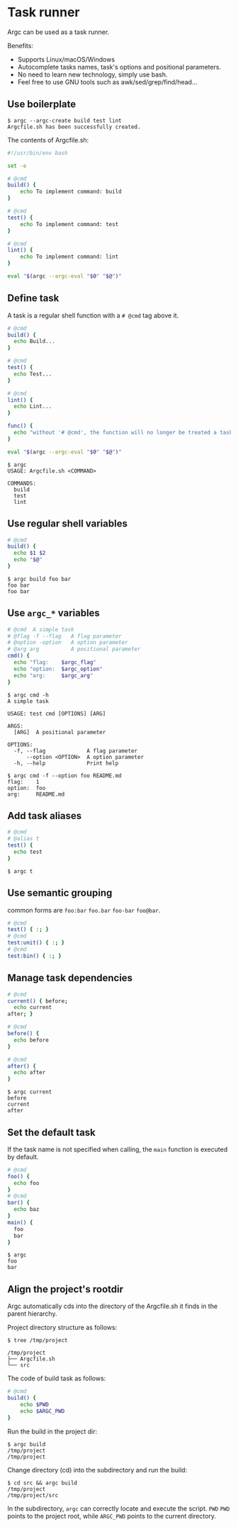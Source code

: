 # Task runner

Argc can be used as a task runner.

Benefits:
  - Supports Linux/macOS/Windows
  - Autocomplete tasks names, task's options and positional parameters.
  - No need to learn new technology, simply use bash.
  - Feel free to use GNU tools such as awk/sed/grep/find/head...

## Use boilerplate

```
$ argc --argc-create build test lint
Argcfile.sh has been successfully created.
```

The contents of Argcfile.sh:

```sh
#!/usr/bin/env bash

set -e

# @cmd
build() {
    echo To implement command: build
}

# @cmd
test() {
    echo To implement command: test
}

# @cmd
lint() {
    echo To implement command: lint
}

eval "$(argc --argc-eval "$0" "$@")"
```

## Define task

A task is a regular shell function with a `# @cmd` tag above it.

```sh
# @cmd
build() {
  echo Build...
}

# @cmd
test() {
  echo Test...
}

# @cmd
lint() {
  echo Lint...
}

func() {
  echo "without '# @cmd', the function will no longer be treated a task."
}

eval "$(argc --argc-eval "$0" "$@")"
```

```
$ argc
USAGE: Argcfile.sh <COMMAND>

COMMANDS:
  build
  test
  lint

```

## Use regular shell variables

```sh
# @cmd
build() {
  echo $1 $2
  echo "$@"
}
```

```
$ argc build foo bar
foo bar
foo bar
```

## Use `argc_*` variables

```sh
# @cmd  A simple task
# @flag -f --flag   A flag parameter
# @option -option   A option parameter
# @arg arg          A positional parameter
cmd() {
  echo "flag:    $argc_flag"
  echo "option:  $argc_option"
  echo "arg:     $argc_arg"
}
```

```
$ argc cmd -h
A simple task

USAGE: test cmd [OPTIONS] [ARG]

ARGS:
  [ARG]  A positional parameter

OPTIONS:
  -f, --flag             A flag parameter
      --option <OPTION>  A option parameter
  -h, --help             Print help

$ argc cmd -f --option foo README.md
flag:    1
option:  foo
arg:     README.md
```

## Add task aliases

```sh
# @cmd
# @alias t
test() {
  echo test
}
```
```
$ argc t
```

## Use semantic grouping

common forms are `foo:bar` `foo.bar` `foo-bar` `foo@bar`.

```sh
# @cmd
test() { :; }
# @cmd
test:unit() { :; }
# @cmd
test:bin() { :; }
```

## Manage task dependencies

```sh
# @cmd
current() { before;
  echo current
after; }

# @cmd
before() {
  echo before
}

# @cmd
after() { 
  echo after
}
```
```
$ argc current
before
current
after
```

## Set the default task

If the task name is not specified when calling, the `main` function is executed by default.

```sh
# @cmd
foo() {
  echo foo
}
# @cmd
bar() {
  echo baz
}
main() {
  foo
  bar
}
```

```
$ argc
foo
bar
```

## Align the project's rootdir

Argc automatically cds into the directory of the Argcfile.sh it finds in the parent hierarchy.

Project directory structure as follows:

```
$ tree /tmp/project

/tmp/project
├── Argcfile.sh
└── src
```

The code of build task as follows:

```sh
# @cmd
build() {
    echo $PWD
    echo $ARGC_PWD
}
```

Run the build in the project dir:
```
$ argc build
/tmp/project
/tmp/project
```

Change directory (cd) into the subdirectory and run the build:
```
$ cd src && argc build
/tmp/project
/tmp/project/src
```

In the subdirectory, `argc` can correctly locate and execute the script. `PWD`
`PWD` points to the project root, while `ARGC_PWD` points to the current directory.